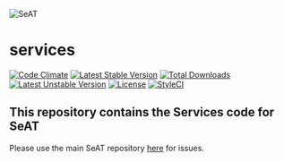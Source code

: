 ![SeAT](http://i.imgur.com/aPPOxSK.png)
# services

[![Code Climate](https://codeclimate.com/github/eveseat/services/badges/gpa.svg)](https://codeclimate.com/github/eveseat/services)
[![Latest Stable Version](https://poser.pugx.org/eveseat/services/v/stable)](https://packagist.org/packages/eveseat/services)
[![Total Downloads](https://poser.pugx.org/eveseat/services/downloads)](https://packagist.org/packages/eveseat/services)
[![Latest Unstable Version](https://poser.pugx.org/eveseat/services/v/unstable)](https://packagist.org/packages/eveseat/services)
[![License](https://poser.pugx.org/eveseat/services/license)](https://packagist.org/packages/eveseat/services)
[![StyleCI](https://styleci.io/repos/43050944/shield?branch=master)](https://styleci.io/repos/43050944)

## This repository contains the Services code for SeAT
Please use the main SeAT repository [here](https://github.com/eveseat/seat) for issues.

